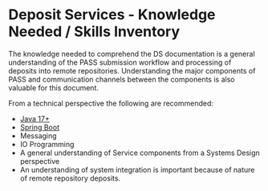 # Deposit Services - Knowledge Needed / Skills Inventory

The knowledge needed to comprehend the DS documentation is a general understanding of the PASS submission workflow and 
processing of deposits into remote repositories.  Understanding the major components of PASS and communication 
channels between the components is also valuable for this document.

From a technical perspective the following are recommended:

* [Java 17+](https://www.oracle.com/java/technologies/downloads/)
* [Spring Boot](https://spring.io/projects/spring-boot)
* Messaging
* IO Programming
* A general understanding of Service components from a Systems Design perspective
* An understanding of system integration is important because of nature of remote repository deposits.
